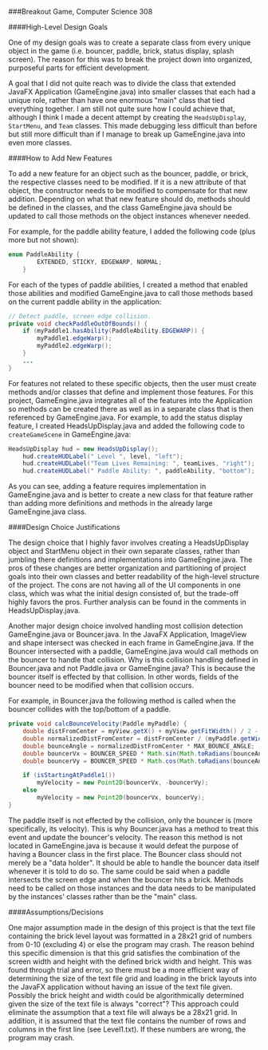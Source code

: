 ###Breakout Game, Computer Science 308

####High-Level Design Goals

One of my design goals was to create a separate class from every unique object in the game (i.e. bouncer, paddle, brick, status display, splash screen). The reason for this was to break the project down into organized, purposeful parts for efficient development. 

A goal that I did not quite reach was to divide the class that extended JavaFX Application (GameEngine.java) into smaller classes that each had a unique role, rather than have one enormous "main" class that tied everything together. I am still not quite sure how I could achieve that, although I think I made a decent attempt by creating the `HeadsUpDisplay`, `StartMenu`, and `Team` classes. This made debugging less difficult than before but still more difficult than if I manage to break up GameEngine.java into even more classes.

####How to Add New Features

To add a new feature for an object such as the bouncer, paddle, or brick, the respective classes need to be modified. If it is a new attribute of that object, the constructor needs to be modified to compensate for that new addition. Depending on what that new feature should do, methods should be defined in the classes, and the class GameEngine.java should be updated to call those methods on the object instances whenever needed. 

For example, for the paddle ability feature, I added the following code (plus more but not shown):

```java
enum PaddleAbility {
		EXTENDED, STICKY, EDGEWARP, NORMAL;
	}
```

For each of the types of paddle abilities, I created a method that enabled those abilities and modified GameEngine.java to call those methods based on the current paddle ability in the application:

```java
// Detect paddle, screen edge collision.
private void checkPaddleOutOfBounds() {
	if (myPaddle1.hasAbility(PaddleAbility.EDGEWARP)) {
		myPaddle1.edgeWarp();
		myPaddle2.edgeWarp();
	}
	...
}
```
For features not related to these specific objects, then the user must create methods and/or classes that define and implement those features. For this project, GameEngine.java integrates all of the features into the Application so methods can be created there as well as in a separate class that is then referenced by GameEngine.java. For example, to add the status display feature, I created HeadsUpDisplay.java and added the following code to `createGameScene` in GameEngine.java:

```java
HeadsUpDisplay hud = new HeadsUpDisplay();
	hud.createHUDLabel(" Level ", level, "left");
	hud.createHUDLabel("Team Lives Remaining: ", teamLives, "right");
	hud.createHUDLabel(" Paddle Ability: ", paddleAbility, "bottom");
```

As you can see, adding a feature requires implementation in GameEngine.java and is better to create a new class for that feature rather than adding more definitions and methods in the already large GameEngine.java class.


####Design Choice Justifications

The design choice that I highly favor involves creating a HeadsUpDisplay object and StartMenu object in their own separate classes, rather than jumbling there definitions and implementations into GameEngine.java. The pros of these changes are better organization and partitioning of project goals into their own classes and better readability of the high-level structure of the project. The cons are not having all of the UI components in one class, which was what the initial design consisted of, but the trade-off highly favors the pros. Further analysis can be found in the comments in HeadsUpDisplay.java.

Another major design choice involved handling most collision detection GameEngine.java or Bouncer.java. In the JavaFX Application, ImageView and shape intersect was checked in each frame in GameEngine.java. If the Bouncer intersected with a paddle, GameEngine.java would call methods on the bouncer to handle that collision. Why is this collision handling defined in Bouncer.java and not Paddle.java or GameEngine.java? This is because the bouncer itself is effected by that collision. In other words, fields of the bouncer need to be modified when that collision occurs. 

For example, in Bouncer.java the following method is called when the bouncer collides with the top/bottom of a paddle.

```java
private void calcBounceVelocity(Paddle myPaddle) {
	double distFromCenter = myView.getX() + myView.getFitWidth() / 2 - (myPaddle.getX() + myPaddle.getWidth() / 2);
	double normalizedDistFromCenter = distFromCenter / (myPaddle.getWidth() / 2);
	double bounceAngle = normalizedDistFromCenter * MAX_BOUNCE_ANGLE;
	double bouncerVx = BOUNCER_SPEED * Math.sin(Math.toRadians(bounceAngle));
	double bouncerVy = BOUNCER_SPEED * Math.cos(Math.toRadians(bounceAngle));

	if (isStartingAtPaddle1())
		myVelocity = new Point2D(bouncerVx, -bouncerVy);
	else
		myVelocity = new Point2D(bouncerVx, bouncerVy);
}
```
The paddle itself is not effected by the collision, only the bouncer is (more specifically, its velocity). This is why Bouncer.java has a method to treat this event and update the bouncer's velocity. The reason this method is not located in GameEngine.java is because it would defeat the purpose of having a Bouncer class in the first place. The Bouncer class should not merely be a "data holder". It should be able to handle the bouncer data itself whenever it is told to do so. The same could be said when a paddle intersects the screen edge and when the bouncer hits a brick. Methods need to be called on those instances and the data needs to be manipulated by the instances' classes rather than be the "main" class. 

####Assumptions/Decisions

One major assumption made in the design of this project is that the text file containing the brick level layout was formatted in a 28x21 grid of numbers from 0-10 (excluding 4) or else the program may crash. The reason behind this specific dimension is that this grid satisfies the combination of the screen width and height with the defined brick width and height. This was found through trial and error, so there must be a more efficient way of determining the size of the text file grid and loading in the brick layouts into the JavaFX application without having an issue of the text file given. Possibly the brick height and width could be algorithmically determined given the size of the text file is always "correct"? This approach could eliminate the assumption that a text file will always be a 28x21 grid. In addition, it is assumed that the text file contains the number of rows and columns in the first line (see Level1.txt). If these numbers are wrong, the program may crash.

